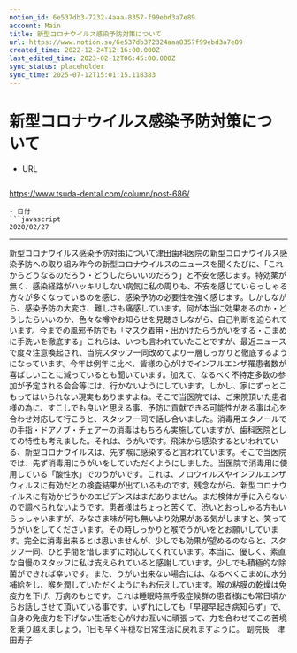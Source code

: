 ```yaml
---
notion_id: 6e537db3-7232-4aaa-8357-f99ebd3a7e89
account: Main
title: 新型コロナウイルス感染予防対策について
url: https://www.notion.so/6e537db372324aaa8357f99ebd3a7e89
created_time: 2022-12-24T12:16:00.000Z
last_edited_time: 2023-02-12T06:45:00.000Z
sync_status: placeholder
sync_time: 2025-07-12T15:01:15.118383
---
```

# 新型コロナウイルス感染予防対策について

- URL
  ```javascript
https://www.tsuda-dental.com/column/post-686/
  ```
- 日付
  ```javascript
2020/02/27
  ```
---
新型コロナウイルス感染予防対策について津田歯科医院の新型コロナウイルス感染予防への取り組み昨今の新型コロナウイルスのニュースを聞くたびに、「これからどうなるのだろう・どうしたらいいのだろう」と不安を感じます。特効薬が無く、感染経路がハッキリしない病気に私の周りも、不安を感じていらっしゃる方々が多くなっているのを感じ、感染予防の必要性を強く感じます。しかしながら、感染予防の大変さ、難しさも痛感しています。何が本当に効果あるのか・どうしたらいいのか、色々な噂やお知らせを見聴きしながら、自己判断を迫られています。今までの風邪予防でも「マスク着用・出かけたらうがいをする・こまめに手洗いを徹底する」これらは、いつも言われていたことですが、最近ニュースで度々注意喚起され、当院スタッフ一同改めてより一層しっかりと徹底するようになっています。今年は例年に比べ、皆様の心がけでインフルエンザ罹患者数が喜ばしいことに減っているとも聞いています。加えて、なるべく不特定多数の参加が予定される会合等には、行かないようにしています。しかし、家にずっとこもってはいられない現実もありますよね。そこで当医院では、ご来院頂いた患者様の為に、すこしでも良いと思える事、予防に貢献できる可能性がある事は心を合わせ対応して行こうと、スタッフ一同で話し合いました。消毒用エタノールでの手指・ドアノブ・チェアーの消毒はもちろん実施していますが、歯科医院としての特性も考えました。それは、うがいです。飛沫から感染するといわれている、新型コロナウイルスは、先ず喉に感染すると言われています。そこで当医院では、先ず消毒用にうがいをしていただくようにしました。当医院で消毒用に使用している「酸性水」でのうがいです。これは、ノロウイルスやインフルエンザウィルスに有効だとの検査結果が出ているものです。残念ながら、新型コロナウイルスに有効かどうかのエビデンスはまだありません。まだ検体が手に入らないので調べられないようです。患者様はちょっと苦くて、渋いとおっしゃる方もいらっしゃいますが、みなさま味が何も無いより効果がある気がしますと、笑ってうがいをしてくださいます。その時しっかりと喉でうがいをとお願いしています。完全に消毒出来るとは思いませんが、少しでも効果が望めるのならと、スタッフ一同、ひと手間を惜しまずに対応してくれています。本当に、優しく、素直な自慢のスタッフに私は支えられていると感謝しています。少しでも積極的な除菌ができれば幸いです。また、うがい出来ない場合には、なるべくこまめに水分補給をし、喉を潤していただくようにもお伝えしています。喉の粘膜の乾燥は免疫力を下げ、万病のもとです。これは睡眠時無呼吸症候群の患者様にも常日頃からお話しさせて頂いている事です。いずれにしても「早寝早起き病知らず」で、自身の免疫力を下げない生活を心がけお互いに頑張って、力を合わせてこの苦境を乗り越えましょう。1日も早く平穏な日常生活に戻れますように。
副院長　津田寿子